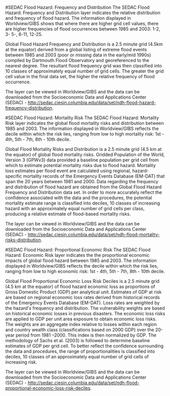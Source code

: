 #SEDAC Flood Hazard: Frequency and Distribution
The SEDAC Flood Hazard: Frequency and Distribution layer indicates the relative distribution and frequency of flood hazard. The information displayed in Worldview/GIBS shows that where there are higher grid cell values, there are higher frequencies of flood occurrences between 1985 and 2003: 1-2, 3- 5-, 6-11, 12-25.

Global Flood Hazard Frequency and Distribution is a 2.5 minute grid (4.5km at the equator) derived from a global listing of extreme flood events between 1985 and 2003 (poor or missing data in the early/mid 1990s) compiled by Dartmouth Flood Observatory and georeferenced to the nearest degree. The resultant flood frequency grid was then classified into 10 classes of approximately equal number of grid cells. The greater the grid cell value in the final data set, the higher the relative frequency of flood occurrence. 

The layer can be viewed in Worldview/GIBS and the data can be downloaded from the Socioeconomic Data and Applications Center (SEDAC) - <http://sedac.ciesin.columbia.edu/data/set/ndh-flood-hazard-frequency-distribution>. 

#SEDAC Flood Hazard: Mortality Risk
The SEDAC Flood Hazard: Mortality Risk layer indicates the global flood mortality risks and distribution between 1985 and 2003. The information displayed in Worldview/GIBS reflects the decile within which the risk lies, ranging from low to high mortality risk: 1st - 4th, 5th - 7th, 8th - 10th decile.

Global Flood Mortality Risks and Distribution is a 2.5 minute grid (4.5 km at the equator) of global flood mortality risks. Gridded Population of the World, Version 3 (GPWv3) data provided a baseline population per grid cell from which to estimate potential mortality risks due to flood hazard. Mortality loss estimates per flood event are calculated using regional, hazard-specific mortality records of the Emergency Events Database (EM-DAT) that span the 20 years between 1981 and 2000. Data regarding the frequency and distribution of flood hazard are obtained from the Global Flood Hazard Frequency and Distribution data set. In order to more accurately reflect the confidence associated with the data and the procedures, the potential mortality estimate range is classified into deciles, 10 classes of increasing hazard with an approximately equal number of grid cells per class, producing a relative estimate of flood-based mortality risks. 

The layer can be viewed in Worldview/GIBS and the data can be downloaded from the Socioeconomic Data and Applications Center (SEDAC) - <http://sedac.ciesin.columbia.edu/data/set/ndh-flood-mortality-risks-distribution>. 

#SEDAC Flood Hazard: Proportional Economic Risk
The SEDAC Flood Hazard: Economic Risk layer indicates the the proportional economic impacts of global flood hazard between 1985 and 2003. The information displayed in Worldview/GIBS reflects the decile within which the risk lies, ranging from low to high economic risk: 1st - 4th, 5th - 7th, 8th - 10th decile.

Global Flood Proportional Economic Loss Risk Deciles is a 2.5 minute grid (4.5 km at the equator) of flood hazard economic loss as proportions of Gross Domestic Product (GDP) per analytical unit. Estimates of GDP at risk are based on regional economic loss rates derived from historical records of the Emergency Events Database (EM-DAT). Loss rates are weighted by the hazard's frequency and distribution. The vulnerability weights are based on historical economic losses in previous disasters. The economic loss risks are applied to GDP per unit area exposure to obtain economic loss risks. The weights are an aggregate index relative to losses within each region and country wealth class (classifications based on 2000 GDP) over the 20-year period from 1981 –2000. This index is then normalized by GDP. The methodology of Sachs et al. (2003) is followed to determine baseline estimates of GDP per grid cell. To better reflect the confidence surrounding the data and procedures, the range of proportionalities is classified into deciles, 10 classes of an approximately equal number of grid cells of increasing risk.

The layer can be viewed in Worldview/GIBS and the data can be downloaded from the Socioeconomic Data and Applications Center (SEDAC) - <http://sedac.ciesin.columbia.edu/data/set/ndh-flood-proportional-economic-loss-risk-deciles>. 
